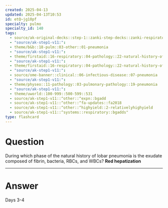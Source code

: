 ```yaml
---
created: 2025-04-13
updated: 2025-04-13T10:53
id: etQ~jg10pf
specialty: pulmo
specialty_id: 140
tags:
  - source/ak-original-decks::step-1::zanki-step-decks::zanki-respiratory::respiratory-pathology
  - "source/ak-step1-v11:": 
  - theme/b&b::18-pulm::03-other::01-pneumonia
  - "source/ak-step1-v11:": 
  - theme/firstaid::16-respiratory::04-pathology::22-natural-history-of-lobar-pneumonia
  - "source/ak-step1-v11:": 
  - theme/firstaid::16-respiratory::04-pathology::22-natural-history-of-lobar-pneumonia::red-hepatization
  - "source/ak-step1-v11:": 
  - source/ome-banner::clinical::06-infectious-disease::07-pneumonia
  - "source/ak-step1-v11:": 
  - theme/physeo::11-pathology::03-pulmonary-pathology::19-pneumonia
  - "source/ak-step1-v11:": 
  - theme/uworld::100-999::500-599::531
  - source/ak-step1-v11::^other::^expn::bgadd
  - source/ak-step1-v11::^other::^fa-updates::fa2018
  - source/ak-step1-v11::^other::^highyield::2-relativelyhighyield
  - source/ak-step1-v11::^systems::respiratory::bgadds"
type: flashcard
---
```


# Question
During which phase of the natural history of lobar pneumonia is the exudate composed of fibrin, bacteria, RBCs, and WBCs?   **Red hepatization**

---

# Answer
Days 3-4